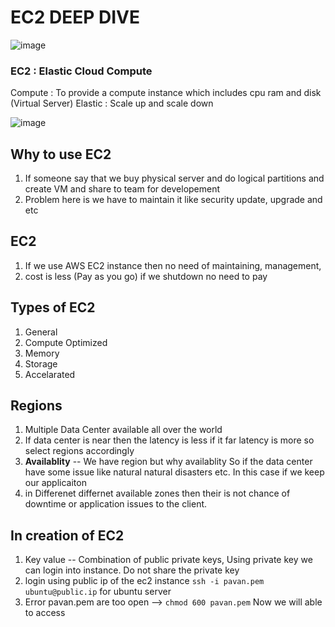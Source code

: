 # EC2 DEEP DIVE

![image](https://github.com/pavankumar0077/Complete-DevOps/assets/40380941/054bc5eb-5634-4bd5-b782-53e86c241c9e)

### EC2 : Elastic Cloud Compute
Compute : To provide a compute instance which includes cpu ram and disk (Virtual Server)
Elastic : Scale up and scale down

![image](https://github.com/pavankumar0077/Complete-DevOps/assets/40380941/cefd5e12-da68-4354-96ac-dc980dbd9fc9)

Why to use EC2
--
1) If someone say that we buy physical server and do logical partitions and create VM and share to team for developement
2) Problem here is we have to maintain it like security update, upgrade and etc


EC2  
--
1) If we use AWS EC2 instance then no need of maintaining, management,
2) cost is less (Pay as you go) if we shutdown no need to pay

Types of EC2
--
1) General
2) Compute Optimized
3) Memory
4) Storage
5) Accelarated

Regions
--
1) Multiple Data Center available all over the world
2) If data center is near then the latency is less if it far latency is more so select regions accordingly
3) **Availablity** -- We have region but why availablity So if the data center have some issue like natural natural disasters etc. In this case if we keep our applicaiton
4) in Differenet differnet available zones then their is not chance of downtime or application issues to the client.

In creation of EC2 
--
1) Key value -- Combination of public private keys, Using private key we can login into instance. Do not share the private key
2) login using public ip of the ec2 instance  ``` ssh -i pavan.pem ubuntu@public.ip ``` for ubuntu server
3) Error pavan.pem are too open --> ``` chmod 600 pavan.pem ``` Now we will able to access
